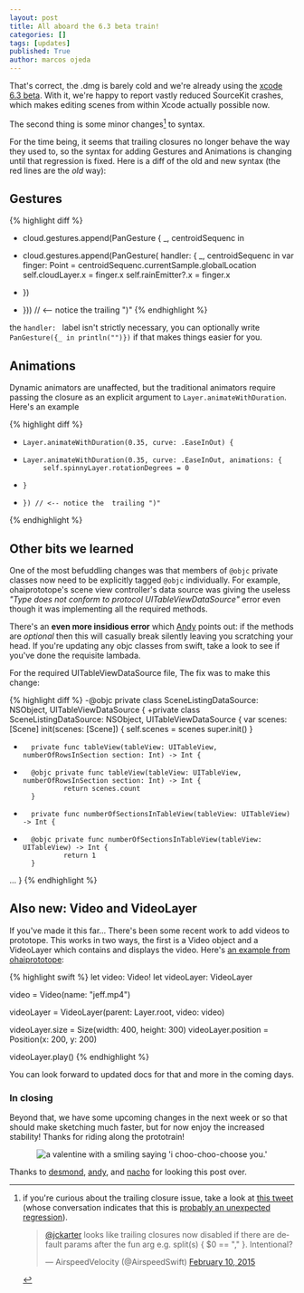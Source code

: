 ```yaml
---
layout: post
title: All aboard the 6.3 beta train!
categories: []
tags: [updates]
published: True
author: marcos ojeda
---
```


That's correct, the .dmg is barely cold and we're already using the [xcode 6.3 beta](https://developer.apple.com/membercenter/). With it, we're happy to report vastly reduced SourceKit crashes, which makes editing scenes from within Xcode actually possible now.

The second thing is some minor changes[^1] to syntax.

For the time being, it seems that trailing closures no longer behave the way they used to, so the syntax for adding Gestures and Animations is changing until that regression is fixed. Here is a diff of the old and new syntax (the red lines are the *old* way):

## Gestures

{% highlight diff %}
-  cloud.gestures.append(PanGesture { _, centroidSequenc in
+  cloud.gestures.append(PanGesture( handler: { _, centroidSequenc in
           var finger: Point = centroidSequenc.currentSample.globalLocation
           self.cloudLayer.x = finger.x
           self.rainEmitter?.x = finger.x
-  })
+  })) // <-- notice the  trailing ")"
{% endhighlight %}

the `handler: ` label isn't strictly necessary, you can optionally write `PanGesture({_ in println("")})` if that makes things easier for you.

## Animations

Dynamic animators are unaffected, but the traditional animators require passing the closure as an explicit argument to `Layer.animateWithDuration`. Here's an example

{% highlight diff %}

-     Layer.animateWithDuration(0.35, curve: .EaseInOut) {
+     Layer.animateWithDuration(0.35, curve: .EaseInOut, animations: {
           self.spinnyLayer.rotationDegrees = 0
-     }
+     }) // <-- notice the  trailing ")"

{% endhighlight %}

## Other bits we learned

One of the most befuddling changes was that members of `@objc` private classes now need to be explicitly tagged `@objc` individually. For example, ohaiprototope's scene view controller's data source was giving the useless *"Type does not conform to protocol UITableViewDataSource"* error even though it was implementing all the required methods.

There's an **even more insidious error** which [Andy](https://twitter.com/andy_matuschak) points out: if the methods are *optional* then this will casually break silently leaving you scratching your head. If you're updating any objc classes from swift, take a look to see if you've done the requisite lambada.

For the required UITableViewDataSource file, The fix was to make this change:

{% highlight diff %}
-@objc private class SceneListingDataSource: NSObject, UITableViewDataSource {
+private class SceneListingDataSource: NSObject, UITableViewDataSource {
        var scenes: [Scene]
        init(scenes: [Scene]) {
                self.scenes = scenes
                super.init()
        }

-       private func tableView(tableView: UITableView, numberOfRowsInSection section: Int) -> Int {
+       @objc private func tableView(tableView: UITableView, numberOfRowsInSection section: Int) -> Int {
                return scenes.count
        }

-       private func numberOfSectionsInTableView(tableView: UITableView) -> Int {
+       @objc private func numberOfSectionsInTableView(tableView: UITableView) -> Int {
                return 1
        }
...
}
{% endhighlight %}

## Also new: Video and VideoLayer

If you've made it this far... There's been some recent work to add videos to prototope. This works in two ways, the first is a Video object and a VideoLayer which contains and displays the video. Here's [an example from ohaiprototope](https://github.com/Khan/OhaiPrototope/blob/master/OhaiPrototope/VideoScene.swift):

{% highlight swift %}
let video: Video!
let videoLayer: VideoLayer

video = Video(name: "jeff.mp4")

videoLayer = VideoLayer(parent: Layer.root, video: video)

videoLayer.size = Size(width: 400, height: 300)
videoLayer.position = Position(x: 200, y: 200)

videoLayer.play()
{% endhighlight %}

You can look forward to updated docs for that and more in the coming days.

### In closing

Beyond that, we have some upcoming changes in the next week or so that should make sketching much faster, but for now enjoy the increased stability! Thanks for riding along the prototrain!


<p style="text-align: center;">
    <img src="{{ site.baseurl }}/assets/I_Choo_Choo_Choose_You_Simpsons.jpg" alt="a valentine with a smiling saying 'i choo-choo-choose you.'">
</p>

Thanks to [desmond](https://twitter.com/dmnd_), [andy](https://twitter.com/andy_matuschak), and [nacho](https://twitter.com/nachosoto) for looking this post over.

[^1]:

    if you're curious about the trailing closure issue, take a look at [this tweet](https://twitter.com/AirspeedSwift/status/565209315813126144) (whose conversation indicates that this is [probably an unexpected regression](https://twitter.com/jckarter/status/565210722435485696)).

    <blockquote class="twitter-tweet" lang="en"><p><a href="https://twitter.com/jckarter">@jckarter</a> looks like trailing closures now disabled if there are default params after the fun arg e.g. split(s) { $0 == &quot;,&quot; }. Intentional?</p>&mdash; AirspeedVelocity (@AirspeedSwift) <a href="https://twitter.com/AirspeedSwift/status/565209315813126144">February 10, 2015</a></blockquote> <script async src="//platform.twitter.com/widgets.js" charset="utf-8"></script>

